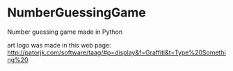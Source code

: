 # NumberGuessingGame
Number guessing game made in Python

art logo was made in this web page:
http://patorjk.com/software/taag/#p=display&f=Graffiti&t=Type%20Something%20
